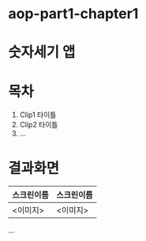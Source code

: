# aop-part1-chapter1
# 숫자세기 앱

# 목차

1. Clip1 타이틀
2. Clip2 타이틀
3. ...

# 결과화면

|스크린이름|스크린이름|
|---|---|
|<이미지>|<이미지>|

...
